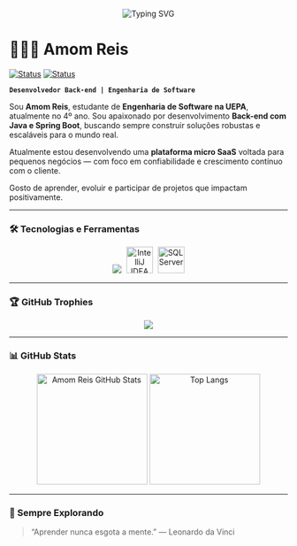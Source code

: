 <!-- Animação de digitação com largura aumentada e texto simplificado -->
<p align="center">
  <img 
    src="https://readme-typing-svg.demolab.com?font=Fira+Code&size=22&pause=1000&color=F78C6C&width=700&lines=Sou+Amom+Reis!;Desenvolvedor+Back-end+Java;Spring+Boot+%7C+Solu%C3%A7%C3%B5es+Escal%C3%A1veis" 
    alt="Typing SVG" 
  />
</p>

# 👨🏻‍💻 Amom Reis

[![Status](https://img.shields.io/badge/Back--End--Java-Spring%20Boot-6DB33F?style=for-the-badge&logo=java&logoColor=white)](https://github.com/AmomReis)
[![Status](https://img.shields.io/badge/MicroSaaS-Ativo-%23FFB86C?style=for-the-badge&logo=vercel&logoColor=white)](https://github.com/AmomReis)

**`Desenvolvedor Back-end | Engenharia de Software`**

Sou **Amom Reis**, estudante de **Engenharia de Software na UEPA**, atualmente no 4º ano. Sou apaixonado por desenvolvimento **Back-end com Java e Spring Boot**, buscando sempre construir soluções robustas e escaláveis para o mundo real.

Atualmente estou desenvolvendo uma **plataforma micro SaaS** voltada para pequenos negócios — com foco em confiabilidade e crescimento contínuo com o cliente.

Gosto de aprender, evoluir e participar de projetos que impactam positivamente.

---

### 🛠️ Tecnologias e Ferramentas

<p align="center">
  <!-- Ícones do skillicons.dev -->
  <img src="https://skillicons.dev/icons?i=java,spring,kotlin,hibernate,mysql,postgres,mongodb,docker,git,postman,maven,gradle,html,css,sass,bootstrap,vscode,eclipse" />
  
  <!-- Ícone do IntelliJ IDEA -->
  <img height="48" width="48" src="https://cdn.simpleicons.org/intellijidea/000000" alt="IntelliJ IDEA" title="IntelliJ IDEA" style="margin-left: 5px;"/>

  <!-- Ícone do SQL Server -->
  <img height="48" width="48" src="https://cdn.simpleicons.org/microsoftsqlserver/CC2927" alt="SQL Server" title="SQL Server" style="margin-left: 5px;"/>
</p>


---

### 🏆 GitHub Trophies

<p align="center">
  <img src="https://github-profile-trophy.vercel.app/?username=AmomReis&theme=onedark&margin-w=10&no-frame=true&row=1&column=6" />
</p>

---

### 📊 GitHub Stats

<p align="center">
  <img 
    alt="Amom Reis GitHub Stats" 
    height="200" 
    src="https://github-readme-stats.vercel.app/api?username=AmomReis&show_icons=true&theme=tokyonight&include_all_commits=true&count_private=true&locale=pt-br" 
  />
  <img 
    alt="Top Langs" 
    height="200" 
    src="https://github-readme-stats.vercel.app/api/top-langs/?username=AmomReis&theme=tokyonight&layout=compact&custom_title=Linguagens&langs_count=8" 
  />
</p>

---

### 🚀 Sempre Explorando

> “Aprender nunca esgota a mente.” — Leonardo da Vinci
